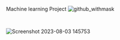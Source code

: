 Machine learning Project 
![github_withmask](https://github.com/SaikiranVoladri/ML-projects-/assets/87108573/ac35f0d4-65af-4b40-8801-639e4e2c0635)
<br>



<br>

![Screenshot 2023-08-03 145753](https://github.com/SaikiranVoladri/ML-projects-/assets/87108573/7f0e6e51-1b48-4df2-9708-792502efeabc)
